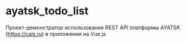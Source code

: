 # ayatsk_todo_list
Проект-демонстратор использования REST API платформы AYATSK (https://cals.ru) в приложении на Vue.js
